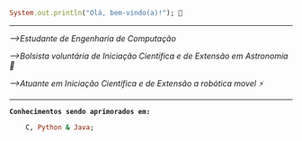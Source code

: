 ```ruby
System.out.println("Olá, bem-vindo(a)!"); 👋
```
_______________________________________________________________________________

_-->Estudante de Engenharia de Computação_

_-->Bolsista voluntária de Iniciação Científica e de Extensão em Astronomia🔭_

_-->Atuante em Iniciação Científica e de Extensão a robótica movel ⚡_

_______________________________________________________________________________

__`Conhecimentos sendo aprimorados em:`__
```ruby
    C, Python & Java;
```

